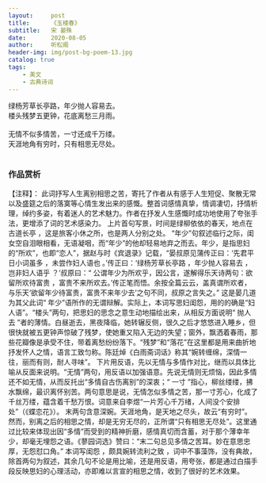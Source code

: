 ```yaml
---
layout:     post
title:      《玉楼春》
subtitle:   宋 晏殊
date:       2020-08-05
author:     听松阁
header-img: img/post-bg-poem-13.jpg
catalog: true
tags:
    - 美文
    - 古典诗词
---
```


绿杨芳草长亭路，年少抛人容易去。<br>
楼头残梦五更钟，花底离愁三月雨。<br>
<br>
无情不似多情苦，一寸还成千万缕。<br>
天涯地角有穷时，只有相思无尽处。<br>
<br>

### 作品赏析
【注释】：
此词抒写人生离别相思之苦，寄托了作者从有感于人生短促、聚散无常以及盛筵之后的落寞等心情生发出来的感慨。整首词感情真挚，情调凄切，抒情析理，绰约多姿，有着迷人的艺术魅力。作者在抒发人生感慨时成功地使用了夸张手法，更增添了词的艺术感染力。
上片首句写景，时间是绿柳依依的春天，地点在古道长亭 ，这是旅客小休之所，也是两人分别之处。
“年少”句叙述临行之际，闺女空自泪眼相看，无语凝咽，而“年少”的他却轻易地弃之而去。年少，是指思妇的“所欢”，也即“恋人”，据赵与时《宾退录》记载，“晏叔原见蒲传正曰：‘先君平日小词虽多 ，未尝作妇人语也 。’传正曰：‘绿杨芳草长亭路 ，年少抛人容易去 ，岂非妇人语乎 ？’叔原曰：“ 公谓年少为所欢乎，因公言，遂解得乐天诗两句：欲留所欢待富贵 ，富贵不来所欢去。’传正笔而悟。余按全篇云云，盖真谓所欢者，与乐天‘欲留年少待富贵，富贵不来年少去’之句不同，叔原之言失之。”
这是晏几道为其父此词“ 年少”语所作的无谓辩解。实际上，本词写思妇闺怨，用的的确是“妇人语”。“楼头”两句，把思妇的思念之意生动地描绘出来，从相反方面说明“ 抛人去 ”者的薄情。白昼逝去，黑夜降临，她转辗反侧，很久之后才悠悠进入睡乡，但很快就被五更钟声惊破了残梦，使她重又陷入无边的失望；窗外，飘洒着春雨，那些花瓣像是承受不住，带着离愁纷纷落下。“残梦”和“落花”在这里都是用来曲折地抒发怀人之情，语言工致匀称。陈廷焯《白雨斋词话》称其“婉转缠绵，深情一往，丽而有则，耐人寻味”。
下片用反语，先以无情与多情作对比，继而以具体比喻从反面来说明。“无情”两句，用反语以加强语意。先说无情则无烦恼，因此多情还不如无情，从而反托出“多情自古伤离别”的深衷；“ 一寸 ”指心，柳丝缕缕，拂水飘绵，最识离怀别苦。两句意思是说，无情怎似多情之苦，那一寸芳心，化成了千丝万缕，蕴含着千愁万恨。词意来自李煜“一片芳心千万绪，人间没个安排处”（《蝶恋花》）。
末两句含意深婉。天涯地角，是天地之尽头，故云“有穷时”。然而，别离之后的相思之情，却是无穷无尽的，正所谓“只有相思无尽处”。这里通过比较来体现出因“多情”而受到的精神折磨，感情真切而含蓄，对于那个薄幸年少，却毫无埋怨之语。《蓼园词选》赞曰：“末二句总见多情之苦耳。妙在意思忠厚，无怨怼口角。”
本词写闺怨 ，颇具婉转流利之致 ，词中不事藻饰，没有典故，除首两句为叙述，其余几句不论是用比喻，还是用反语，用夸张，都是通过白描手段反映思妇的心理活动，亦即难以言宣的相思之情，收到了很好的艺术效果。
